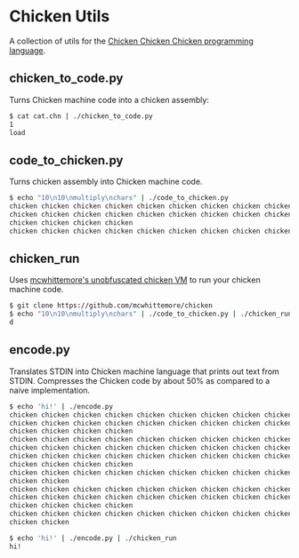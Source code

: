 Chicken Utils
=============

A collection of utils for the [Chicken Chicken Chicken programming
language](http://torso.me/chicken).

chicken_to_code.py
------------------

Turns Chicken machine code into a chicken assembly:

```bash
$ cat cat.chn | ./chicken_to_code.py
1
load
```

code_to_chicken.py
------------------

Turns chicken assembly into Chicken machine code.

```bash
$ echo "10\n10\nmultiply\nchars" | ./code_to_chicken.py
chicken chicken chicken chicken chicken chicken chicken chicken chicken chicken chicken chicken chicken chicken chicken chicken chicken chicken chicken chicken
chicken chicken chicken chicken chicken chicken chicken chicken chicken chicken chicken chicken chicken chicken chicken chicken chicken chicken chicken chicken
chicken chicken chicken chicken
chicken chicken chicken chicken chicken chicken chicken chicken chicken
```

chicken_run
-----------

Uses [mcwhittemore's unobfuscated chicken
VM](https://github.com/mcwhittemore/chicken) to run your chicken machine code.

```bash
$ git clone https://github.com/mcwhittemore/chicken
$ echo "10\n10\nmultiply\nchars" | ./code_to_chicken.py | ./chicken_run
d
```

encode.py
---------

Translates STDIN into Chicken machine language that prints out text from STDIN.
Compresses the Chicken code by about 50% as compared to a naive implementation.

```bash
$ echo 'hi!' | ./encode.py
chicken chicken chicken chicken chicken chicken chicken chicken chicken chicken chicken chicken chicken chicken chicken chicken chicken chicken
chicken chicken chicken chicken chicken chicken chicken chicken chicken chicken chicken chicken chicken chicken chicken chicken chicken chicken chicken chicken chicken chicken chicken
chicken chicken chicken chicken
chicken chicken chicken chicken chicken chicken chicken chicken chicken
chicken chicken chicken chicken chicken chicken chicken chicken chicken chicken chicken chicken chicken chicken chicken chicken chicken
chicken chicken chicken chicken chicken chicken chicken chicken chicken chicken chicken chicken chicken chicken chicken chicken chicken chicken chicken chicken chicken chicken chicken chicken chicken
chicken chicken chicken chicken
chicken chicken chicken chicken chicken chicken chicken chicken chicken
chicken chicken
chicken chicken chicken chicken chicken chicken chicken chicken chicken chicken chicken chicken chicken
chicken chicken chicken chicken chicken chicken chicken chicken chicken chicken chicken chicken chicken chicken chicken chicken chicken chicken chicken chicken chicken
chicken chicken chicken chicken
chicken chicken chicken chicken chicken chicken chicken chicken chicken
chicken chicken
```

```bash
$ echo 'hi!' | ./encode.py | ./chicken_run
hi!
```
